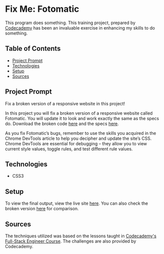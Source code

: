 # **Fix Me: Fotomatic**

This program does something. This training project, prepared by [Codecademy](https://www.codecademy.com/learn/paths/full-stack-engineer-career-path) has been an invaluable exercise in enhancing my skills to do something.

## Table of Contents

- [Project Prompt](#project-prompt)
- [Technologies](#technologies)
- [Setup](#setup)
- [Sources](#sources)

## Project Prompt

Fix a broken version of a responsive website in this project!

In this project you will fix a broken version of a responsive website called Fotomatic. You will update it to look and work exactly the same as the specs do. Download the broken code [here](https://content.codecademy.com/courses/freelance-1/capstone-1/capstone_fotomatic_start.zip) and the specs [here](https://content.codecademy.com/courses/freelance-1/capstone-1/specs/fotomatic_spec_landing.png).

As you fix Fotomatic’s bugs, remember to use the skills you acquired in the Chrome DevTools article to help you decipher and update the site’s CSS. Chrome DevTools are essential for debugging – they allow you to view current style values, toggle rules, and test different rule values.

## Technologies

- CSS3

## Setup

To view the final output, view the live site [here](https://daniellabrador.github.io/codecademy-fix_me-fotomatic/). You can also check the broken version [here](https://daniellabrador.github.io/codecademy-fix_me-fotomatic/broken/broken.html/) for comparison.

## Sources

The techniques utilized was based on the lessons taught in [Codecademy's Full-Stack Engineer Course](https://www.codecademy.com/learn/paths/full-stack-engineer-career-path
). The challenges are also provided by Codecademy.
